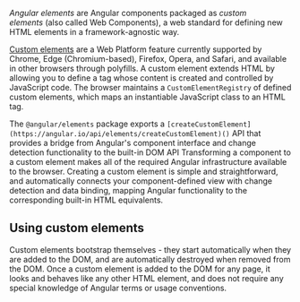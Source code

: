 _Angular elements_ are Angular components packaged as _custom elements_ (also called Web Components), a web standard for defining new HTML elements in a framework-agnostic way.

[Custom elements](https://developer.mozilla.org/docs/Web/Web_Components/Using_custom_elements) are a Web Platform feature currently supported by Chrome, Edge (Chromium-based), Firefox, Opera, and Safari, and available in other browsers through polyfills.
A custom element extends HTML by allowing you to define a tag whose content is created and controlled by JavaScript code. The browser maintains a `CustomElementRegistry` of defined custom elements, which maps an instantiable JavaScript class to an HTML tag.

The `@angular/elements` package exports a `[createCustomElement](https://angular.io/api/elements/createCustomElement)()` API that provides a bridge from Angular's component interface and change detection functionality to the built-in DOM API
Transforming a component to a custom element makes all of the required Angular infrastructure available to the browser. Creating a custom element is simple and straightforward, and automatically connects your component-defined view with change detection and data binding, mapping Angular functionality to the corresponding built-in HTML equivalents.

## Using custom elements[](https://angular.io/guide/elements#using-custom-elements "Link to this heading")

Custom elements bootstrap themselves - they start automatically when they are added to the DOM, and are automatically destroyed when removed from the DOM. Once a custom element is added to the DOM for any page, it looks and behaves like any other HTML element, and does not require any special knowledge of Angular terms or usage conventions.